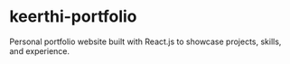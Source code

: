# keerthi-portfolio
Personal portfolio website built with React.js to showcase projects, skills, and experience.
